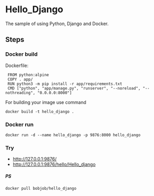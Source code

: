 # Hello_Django
The sample of using Python, Django and Docker. 

## Steps
### Docker build
Dockerfile:
```
 FROM python:alpine
 COPY . app/
 RUN python3 -m pip install -r app/requirements.txt
 CMD ["python", "app/manage.py", "runserver", "--noreload", "--nothreading", "0.0.0.0:8000"]
```

For building your image use command 
```
docker build -t hello_django .
```
### Docker run
```
docker run -d --name hello_django -p 9876:8000 hello_django
```
### Try 
* http://127.0.0.1:9876/
* http://127.0.0.1:9876/hello/Hello_django


##### PS
```
docker pull bobjob/hello_django
```
